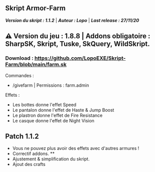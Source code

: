 Skript Armor-Farm
-------------

**_Version du skript : 1.1.2_** 
 | 
 **_Auteur : Lopo_**
| 
**_Last release : 27/11/20_**

⚠️ Version du jeu : 1.8.8 | Addons obligatoire : SharpSK, Skript, Tuske, SkQuery, WildSkript. 
-------------

### Download : https://github.com/LopoEXE/Skript-Farm/blob/main/farm.sk

Commandes : 
- /givefarm | Permissions : farm.admin

Effets :
- Les bottes donne l'effet Speed 
- Le pantalon donne l'effet de Haste & Jump Boost
- Le plastron donne l'effet de Fire Resistance
- Le casque donne l'effet de Night Vision

Patch 1.1.2
---------
- Vous ne pouvez plus avoir des effets avec d'autres armures !
- Correctif addons. **
- Ajustement & simplification du skript.
- Ajout des crafts 
